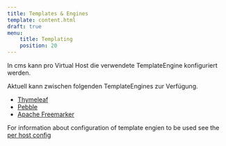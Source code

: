 ```yaml
---
title: Templates & Engines
template: content.html
draft: true
menu: 
    title: Templating
    position: 20
---
```


In cms kann pro Virtual Host die verwendete TemplateEngine konfiguriert werden.

Aktuell kann zwischen folgenden TemplateEngines zur Verfügung.

* [Thymeleaf](https://thymeleaf.org)
* [Pebble](https://pebbletemplates.io/)
* [Apache Freemarker](https://freemarker.apache.org/)

For information about configuration of template engien to be used see the [per host config](/installation#per-host-config)